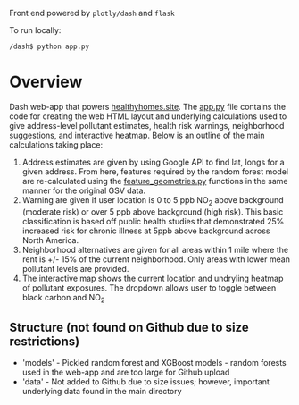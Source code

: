 Front end powered by `plotly/dash` and `flask`

To run locally:

`/dash$ python app.py`

# Overview
Dash web-app that powers [healthyhomes.site](http://healthyhomes.site/). The [app.py](app.py) file contains the code for creating the web HTML layout and underlying calculations used to give address-level pollutant estimates, health risk warnings, neighborhood suggestions, and interactive heatmap. Below is an outline of the main calculations taking place:
1. Address estimates are given by using Google API to find lat, longs for a given address. From here, features required by the random forest model are re-calculated using the [feature_geometries.py](feature_geometries.py) functions in the same manner for the original GSV data.
2. Warning are given if user location is 0 to 5 ppb NO<sub>2</sub> above background (moderate risk) or over 5 ppb above background (high risk). This basic classification is based off public health studies that demonstrated 25% increased risk for chronic illness at 5ppb above background across North America.
3. Neighborhood alternatives are given for all areas within 1 mile where the rent is +/- 15% of the current neighborhood. Only areas with lower mean pollutant levels are provided.
4. The interactive map shows the current location and undryling heatmap of pollutant exposures. The dropdown allows user to toggle between black carbon and NO<sub>2</sub>

## Structure (not found on Github due to size restrictions)
*  'models' - Pickled random forest and XGBoost models - random forests used in the web-app and are too large for Github upload
* 'data' - Not added to Github due to size issues; however, important underlying data found in the main directory


